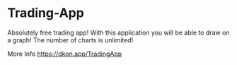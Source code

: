 # Trading-App

Absolutely free trading app! With this application you will be able to draw on a graph! The number of charts is unlimited!

More Info https://dkon.app/TradingApp
